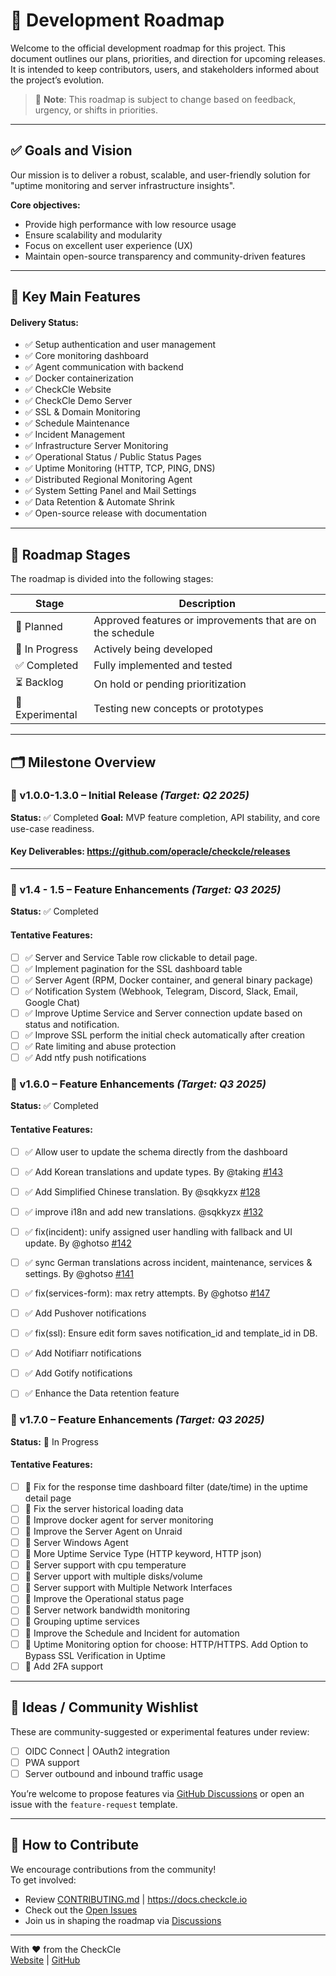 # 📍 Development Roadmap

Welcome to the official development roadmap for this project. This document outlines our plans, priorities, and direction for upcoming releases. It is intended to keep contributors, users, and stakeholders informed about the project’s evolution.

> 🔄 **Note**: This roadmap is subject to change based on feedback, urgency, or shifts in priorities.

---

## ✅ Goals and Vision

Our mission is to deliver a robust, scalable, and user-friendly solution for "uptime monitoring and server infrastructure insights".

**Core objectives:**
- Provide high performance with low resource usage
- Ensure scalability and modularity
- Focus on excellent user experience (UX)
- Maintain open-source transparency and community-driven features

---

## 🧩 Key Main Features

#### Delivery Status:
- ✅ Setup authentication and user management
- ✅ Core monitoring dashboard
- ✅ Agent communication with backend
- ✅ Docker containerization
- ✅ CheckCle Website
- ✅ CheckCle Demo Server
- ✅ SSL & Domain Monitoring
- ✅ Schedule Maintenance
- ✅ Incident Management
- ✅ Infrastructure Server Monitoring
- ✅ Operational Status / Public Status Pages
- ✅ Uptime Monitoring (HTTP, TCP, PING, DNS)
- ✅ Distributed Regional Monitoring Agent
- ✅ System Setting Panel and Mail Settings
- ✅ Data Retention & Automate Shrink
- ✅ Open-source release with documentation

---
## 🚦 Roadmap Stages

The roadmap is divided into the following stages:

| Stage | Description |
|-------|-------------|
| 🎯 Planned | Approved features or improvements that are on the schedule |
| 🔧 In Progress | Actively being developed |
| ✅ Completed | Fully implemented and tested |
| ⏳ Backlog | On hold or pending prioritization |
| 🧪 Experimental | Testing new concepts or prototypes |

---

## 🗂 Milestone Overview

### 🚀 v1.0.0-1.3.0 – Initial Release _(Target: Q2 2025)_
**Status:** ✅ Completed 
**Goal:** MVP feature completion, API stability, and core use-case readiness.

#### Key Deliverables: https://github.com/operacle/checkcle/releases

---

### 🚀 v1.4 - 1.5 – Feature Enhancements _(Target: Q3 2025)_
**Status:** ✅ Completed 
#### Tentative Features:
- [ ] ✅ Server and Service Table row clickable to detail page.
- [ ] ✅ Implement pagination for the SSL dashboard table
- [ ] ✅ Server Agent (RPM, Docker container, and general binary package) 
- [ ] ✅ Notification System (Webhook, Telegram, Discord, Slack, Email, Google Chat)
- [ ] ✅ Improve Uptime Service and Server connection update based on status and notification.
- [ ] ✅ Improve SSL perform the initial check automatically after creation 
- [ ] ✅ Rate limiting and abuse protection
- [ ] ✅ Add ntfy push notifications

### 🚀 v1.6.0 – Feature Enhancements _(Target: Q3 2025)_
**Status:** ✅ Completed 
#### Tentative Features:
- [ ] ✅ Allow user to update the schema directly from the dashboard
- [ ] ✅ Add Korean translations and update types. By @taking [#143](https://github.com/operacle/checkcle/pull/143)
- [ ] ✅ Add Simplified Chinese translation. By @sqkkyzx [#128](https://github.com/operacle/checkcle/pull/128)
- [ ] ✅ improve i18n and add new translations. @sqkkyzx [#132](https://github.com/operacle/checkcle/pull/132)
- [ ] ✅ fix(incident): unify assigned user handling with fallback and UI update. By @ghotso [#142](https://github.com/operacle/checkcle/pull/142)
- [ ] ✅ sync German translations across incident, maintenance, services & settings. By @ghotso [#141](https://github.com/operacle/checkcle/pull/141)
- [ ] ✅ fix(services-form): max retry attempts. By @ghotso [#147](https://github.com/operacle/checkcle/pull/147)
- [ ] ✅ Add Pushover notifications
- [ ] ✅ fix(ssl):  Ensure edit form saves notification_id and template_id in DB.
- [ ] ✅ Add Notifiarr notifications
- [ ] ✅ Add Gotify notifications
- [ ] ✅ Enhance the Data retention feature


### 🚀 v1.7.0 – Feature Enhancements _(Target: Q3 2025)_
**Status:** 🔧 In Progress
#### Tentative Features:
- [ ] 🔧 Fix for the response time dashboard filter (date/time) in the uptime detail page
- [ ] 🔧 Fix the server historical loading data
- [ ] 🔧 Improve docker agent for server monitoring
- [ ] 🔧 Improve the Server Agent on Unraid
- [ ] 🔧 Server Windows Agent
- [ ] 🔧 More Uptime Service Type (HTTP keyword, HTTP json)
- [ ] 🔧 Server support with cpu temperature 
- [ ] 🔧 Server upport with multiple disks/volume
- [ ] 🔧 Server support with Multiple Network Interfaces 
- [ ] 🔧 Improve the Operational status page
- [ ] 🔧 Server network bandwidth monitoring
- [ ] 🔧 Grouping uptime services
- [ ] 🎯 Improve the Schedule and Incident for automation
- [ ] 🎯 Uptime Monitoring option for choose: HTTP/HTTPS. Add Option to Bypass SSL Verification in Uptime
- [ ] 🎯 Add 2FA support

---

## 🧠 Ideas / Community Wishlist

These are community-suggested or experimental features under review:

- [ ] OIDC Connect | OAuth2 integration
- [ ] PWA support
- [ ] Server outbound and inbound traffic usage

You’re welcome to propose features via [GitHub Discussions](https://github.com/operacle/checkcle/discussions) or open an issue with the `feature-request` template.

---

## 📌 How to Contribute

We encourage contributions from the community!  
To get involved:

- Review [CONTRIBUTING.md](../CONTRIBUTING.md) | https://docs.checkcle.io
- Check out the [Open Issues](https://github.com/operacle/checkcle/issues)
- Join us in shaping the roadmap via [Discussions](https://github.com/operacle/checkcle/discussions)

---
With ❤️ from the CheckCle  
[Website](https://checkcle.io) | [GitHub](https://github.com/operacle/checkcle)


